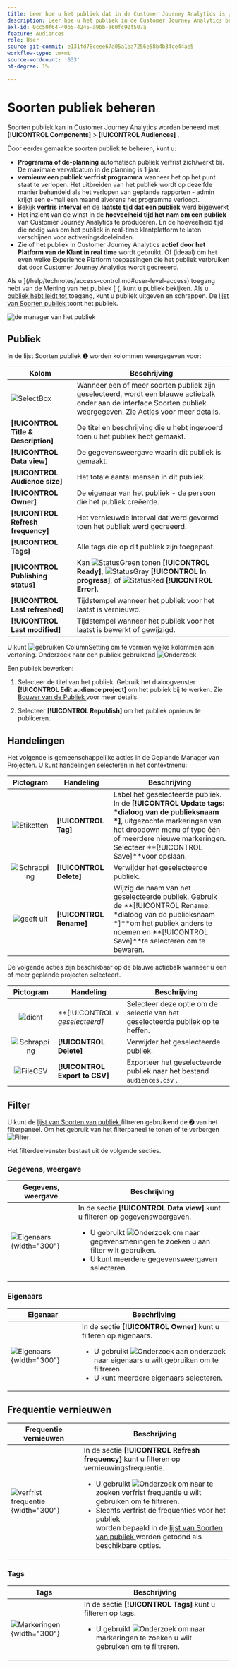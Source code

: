 ```yaml
---
title: Leer hoe u het publiek dat in de Customer Journey Analytics is gemaakt, kunt beheren
description: Leer hoe u het publiek in de Customer Journey Analytics beheert
exl-id: 0cc50f64-40b5-4245-a9bb-a60fc90f507a
feature: Audiences
role: User
source-git-commit: e131fd78ceee67a05a1ea7256e58b4b34ce44ae5
workflow-type: tm+mt
source-wordcount: '633'
ht-degree: 1%

---
```


# Soorten publiek beheren

Soorten publiek kan in Customer Journey Analytics worden beheerd met **[!UICONTROL Components]** > **[!UICONTROL Audiences]** .

Door eerder gemaakte soorten publiek te beheren, kunt u:

* **Programma of de-planning** automatisch publiek verfrist zich/werkt bij. De maximale vervaldatum in de planning is 1 jaar.
* **vernieuw een publiek verfrist programma** wanneer het op het punt staat te verlopen. Het uitbreiden van het publiek wordt op dezelfde manier behandeld als het verlopen van geplande rapporten - admin krijgt een e-mail een maand alvorens het programma verloopt.
* Bekijk **verfris interval** en de **laatste tijd dat een publiek** werd bijgewerkt
* Het inzicht van de winst in de **hoeveelheid tijd het nam om een publiek** van Customer Journey Analytics te produceren. En de hoeveelheid tijd die nodig was om het publiek in real-time klantplatform te laten verschijnen voor activeringsdoeleinden.
* Zie of het publiek in Customer Journey Analytics **actief door het Platform van de Klant in real time** wordt gebruikt. Of (ideaal) om het even welke Experience Platform toepassingen die het publiek verbruiken dat door Customer Journey Analytics wordt gecreeerd.

Als u ](/help/technotes/access-control.md#user-level-access) toegang hebt van de Mening van het publiek [ {, kunt u publiek bekijken. Als u [ publiek hebt leidt tot ](/help/technotes/access-control.md#user-level-access) toegang, kunt u publiek uitgeven en schrappen. De [ lijst van Soorten publiek ](#audiences-list) toont het publiek.

![ de manager van het publiek ](assets/audiences-manager.png)

## Publiek

In de lijst Soorten publiek ➊ worden kolommen weergegeven voor:

| Kolom | Beschrijving |
| --- | --- |
| ![ SelectBox ](/help/assets/icons/SelectBox.svg) | Wanneer een of meer soorten publiek zijn geselecteerd, wordt een blauwe actiebalk onder aan de interface Soorten publiek weergegeven. Zie [ Acties ](#actions) voor meer details. |
| **[!UICONTROL Title & Description]** | De titel en beschrijving die u hebt ingevoerd toen u het publiek hebt gemaakt. |
| **[!UICONTROL Data view]** | De gegevensweergave waarin dit publiek is gemaakt. |
| **[!UICONTROL Audience size]** | Het totale aantal mensen in dit publiek. |
| **[!UICONTROL Owner]** | De eigenaar van het publiek - de persoon die het publiek creëerde. |
| **[!UICONTROL Refresh frequency]** | Het vernieuwde interval dat werd gevormd toen het publiek werd gecreeerd. |
| **[!UICONTROL Tags]** | Alle tags die op dit publiek zijn toegepast. |
| **[!UICONTROL Publishing status]** | Kan ![ StatusGreen ](/help/assets/icons/StatusGreen.svg) tonen **[!UICONTROL Ready]**, ![ StatusGray ](/help/assets/icons/StatusGray.svg) **[!UICONTROL In progress]**, of ![ StatusRed ](/help/assets/icons/StatusRed.svg) **[!UICONTROL Error]**. |
| **[!UICONTROL Last refreshed]** | Tijdstempel wanneer het publiek voor het laatst is vernieuwd. |
| **[!UICONTROL Last modified]** | Tijdstempel wanneer het publiek voor het laatst is bewerkt of gewijzigd. |

U kunt ![ gebruiken ColumnSetting ](/help/assets/icons/ColumnSetting.svg) om te vormen welke kolommen aan vertoning. Onderzoek naar een publiek gebruikend ![ Onderzoek ](/help/assets/icons/Search.svg).

Een publiek bewerken:

1. Selecteer de titel van het publiek. Gebruik het dialoogvenster **[!UICONTROL Edit audience project]** om het publiek bij te werken. Zie [ Bouwer van de Publiek ](publish.md#audience-builder) voor meer details.

1. Selecteer **[!UICONTROL Republish]** om het publiek opnieuw te publiceren.


## Handelingen

Het volgende is gemeenschappelijke acties in de Geplande Manager van Projecten. U kunt handelingen selecteren in het contextmenu:

| Pictogram | Handeling | Beschrijving |
|:---:|---|---|
| ![ Etiketten ](/help/assets/icons/Labels.svg) | **[!UICONTROL Tag]** | Label het geselecteerde publiek. In de **[!UICONTROL Update tags: *dialoog van de publieksnaam *]**, uitgezochte markeringen van het dropdown menu of type één of meerdere nieuwe markeringen. Selecteer **[!UICONTROL Save]**voor opslaan. |
| ![ Schrapping ](/help/assets/icons/Delete.svg) | **[!UICONTROL Delete]** | Verwijder het geselecteerde publiek. |
| ![ geeft ](/help/assets/icons/Edit.svg) uit | **[!UICONTROL Rename]** | Wijzig de naam van het geselecteerde publiek. Gebruik de **[!UICONTROL Rename: *dialoog van de publieksnaam *]**om het publiek anders te noemen en **[!UICONTROL Save]**te selecteren om te bewaren. |

De volgende acties zijn beschikbaar op de blauwe actiebalk wanneer u een of meer geplande projecten selecteert.

| Pictogram | Handeling | Beschrijving |
|:---:|---|---|
| ![ dicht ](/help/assets/icons/Close.svg) | **[!UICONTROL *x *geselecteerd]** | Selecteer deze optie om de selectie van het geselecteerde publiek op te heffen. |
| ![ Schrapping ](/help/assets/icons/Delete.svg) | **[!UICONTROL Delete]** | Verwijder het geselecteerde publiek. |
| ![ FileCSV ](/help/assets/icons/FileCSV.svg) | **[!UICONTROL Export to CSV]** | Exporteer het geselecteerde publiek naar het bestand `audiences.csv` . |

## Filter

U kunt de [ lijst van Soorten van publiek ](#audiences-list) filtreren gebruikend de ➋ van het filterpaneel. Om het gebruik van het filterpaneel te tonen of te verbergen ![ Filter ](/help/assets/icons/Filter.svg).

Het filterdeelvenster bestaat uit de volgende secties.

### Gegevens, weergave

| Gegevens, weergave | Beschrijving |
|---|---|
| ![ Eigenaars ](/help/components/audiences/assets/audiences-filter-dataviews.png){width="300"} | In de sectie **[!UICONTROL Data view]** kunt u filteren op gegevensweergaven. <ul><li>U gebruikt ![ Onderzoek ](/help/assets/icons/Search.svg) om naar gegevensmeningen te zoeken u aan filter wilt gebruiken.</li><li>U kunt meerdere gegevensweergaven selecteren.</li></ul> |

### Eigenaars

| Eigenaar | Beschrijving |
|---|---|
| ![ Eigenaars ](/help/components/audiences/assets/audiences-filter-owner.png){width="300"} | In de sectie **[!UICONTROL Owner]** kunt u filteren op eigenaars. <ul><li>U gebruikt ![ Onderzoek ](/help/assets/icons/Search.svg) aan onderzoek naar eigenaars u wilt gebruiken om te filtreren.</li><li>U kunt meerdere eigenaars selecteren. </li></ul> |

## Frequentie vernieuwen

| Frequentie vernieuwen | Beschrijving |
|---|---|
| ![ verfrist frequentie ](/help/components/audiences/assets/audiences-filter-refreshfrequency.png){width="300"} | In de sectie **[!UICONTROL Refresh frequency]** kunt u filteren op vernieuwingsfrequentie. <ul><li>U gebruikt ![ Onderzoek ](/help/assets/icons/Search.svg) om naar te zoeken verfrist frequentie u wilt gebruiken om te filtreren.</li><li>Slechts verfrist de frequenties voor het publiek <br/> worden bepaald in de [ lijst van Soorten van publiek ](#audiences-list) worden getoond als beschikbare opties.</li></ul> |


### Tags

| Tags | Beschrijving |
|---|---|
| ![ Markeringen ](/help/components/audiences/assets/audiences-filter-tags.png){width="300"} | In de sectie **[!UICONTROL Tags]** kunt u filteren op tags. <ul><li>U gebruikt ![ Onderzoek ](/help/assets/icons/Search.svg) om naar markeringen te zoeken u wilt gebruiken om te filtreren. |
